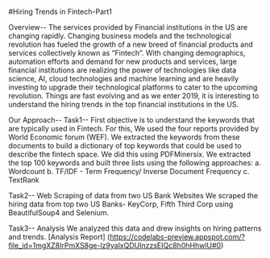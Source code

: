 #Hiring Trends in Fintech-Part1

Overview--
The services provided by Financial institutions in the US are changing rapidly. Changing business models and the technological revolution has fueled the growth of a new breed of financial products and services collectively known as “Fintech”.
With changing demographics, automation efforts and demand for new products and services, large financial institutions are realizing the power of technologies like data science, AI, cloud technologies and machine learning and are heavily investing to upgrade their technological platforms to cater to the upcoming revolution. Things are fast evolving and as we enter 2019, it is interesting to understand the hiring trends in the top financial institutions in the US.

Our Approach--
Task1--
First objective is to understand the keywords that are typically used in Fintech. For this, We used the four reports provided by World Economic forum (WEF).
We extracted the keywords from these documents to build a dictionary of top keywords that could be used to describe the fintech space. We did this using PDFMinersix.
We extracted the top 100 keywords and built three lists using the following approaches: a. Wordcount b. TF/IDF - Term Frequency/ Inverse Document Frequency c. TextRank

Task2--
Web Scraping of data from two US Bank Websites
We scraped the hiring data from top two US Banks- KeyCorp, Fifth Third Corp using BeautifulSoup4 and Selenium.

Task3--
Analysis
We analyzed this data and drew insights on hiring patterns and trends.
[Analysis Report] (https://codelabs-preview.appspot.com/?file_id=1mgXZ8IrPmXS8ge-lz9yalxQDUInzzsEIQc8h0hHhwlU#0)
